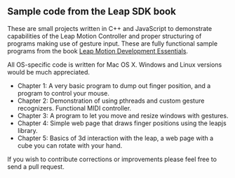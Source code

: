 ## Sample code from the Leap SDK book

These are small projects written in C++ and JavaScript to demonstrate capabilities of the 
Leap Motion Controller and proper structuring of programs making use of gesture input. 
These are fully functional sample programs from the book 
[Leap Motion Development Essentials](http://www.packtpub.com/leap-motion-development-essentials/book).

All OS-specific code is written for Mac OS X. Windows and Linux versions would be much appreciated.

* Chapter 1: A very basic program to dump out finger position, and a program to control your mouse.
* Chapter 2: Demonstration of using pthreads and custom gesture recognizers. Functional MIDI controller.
* Chapter 3: A program to let you move and resize windows with gestures.
* Chapter 4: Simple web page that draws finger positions using the leapjs library.
* Chapter 5: Basics of 3d interaction with the leap, a web page with a cube you can rotate with your hand.

If you wish to contribute corrections or improvements please feel free to send a pull request.
